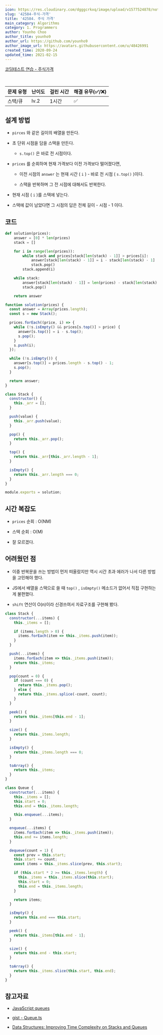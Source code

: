 ```yaml
---
icon: https://res.cloudinary.com/dgggcrkxq/image/upload/v1577524878/noticon/gzl7ru4i4vv3phyv34y3.png
slug: '42584-주식-가격'
title: '42584. 주식 가격'
main_category: Algorithms
category: 1. Programmers
author: Younho Choo
author_title: younho9
author_url: https://github.com/younho9
author_image_url: https://avatars.githubusercontent.com/u/48426991
created_time: 2020-09-24
updated_time: 2021-02-15
---
```


[코딩테스트 연습 - 주식가격](https://programmers.co.kr/learn/courses/30/lessons/42584)

<br />

| 문제 유형 | 난이도 | 걸린 시간 | 해결 유무(✅/❌) |
| --------- | ------ | --------- | ---------------- |
| 스택/큐   | lv.2   | 1시간     | ✅               |

## 설계 방법

- `pirces` 와 같은 길이의 배열을 만든다.

- 초 단위 시점을 담을 스택을 만든다.

  - `s.top()` 은 바로 전 시점이다.

- `prices` 를 순회하며 현재 가격보다 이전 가격보다 떨어졌다면,

  - 이전 시점의 `answer` 는 현재 시간 ( `i` ) - 바로 전 시점 ( `s.top()` )이다.

  - 스택을 반복하며 그 전 시점에 대해서도 반복한다.

- 현재 시점 ( `i` )를 스택에 넣는다.

- 스택에 값이 남았다면 그 시점의 답은 전체 길이 - 시점 - 1 이다.

## 코드

```python
def solution(prices):
    answer = [0] * len(prices)
    stack = []

    for i in range(len(prices)):
        while stack and prices[stack[len(stack) - 1]] > prices[i]:
            answer[stack[len(stack) - 1]] = i - stack[len(stack) - 1]
            stack.pop()
        stack.append(i)

    while stack:
        answer[stack[len(stack) - 1]] = len(prices) - stack[len(stack) - 1] - 1
        stack.pop()

    return answer
```

```javascript
function solution(prices) {
  const answer = Array(prices.length);
  const s = new Stack();

  prices.forEach((price, i) => {
    while (!s.isEmpty() && prices[s.top()] > price) {
      answer[s.top()] = i - s.top();
      s.pop();
    }
    s.push(i);
  });

  while (!s.isEmpty()) {
    answer[s.top()] = prices.length - s.top() - 1;
    s.pop();
  }

  return answer;
}

class Stack {
  constructor() {
    this._arr = [];
  }

  push(value) {
    this._arr.push(value);
  }

  pop() {
    return this._arr.pop();
  }

  top() {
    return this._arr[this._arr.length - 1];
  }

  isEmpty() {
    return this._arr.length === 0;
  }
}

module.exports = solution;
```

## 시간 복잡도

- `prices` 순회 : O(NM)

- 스택 순회 : O(M)

- 잘 모르겠다.

## 어려웠던 점

- 이중 반복문을 쓰는 방법이 먼저 떠올랐지만 역시 시간 초과 에러가 나서 다른 방법을 고민해야 했다.

- JS에서 배열을 스택으로 쓸 때 `top()` , `isEmpty()` 메소드가 없어서 직접 구현하는게 불편했다.

- `shift` 연산이 O(n)이라 신경쓰여서 자료구조를 구현해 봤다.

```javascript
class Stack {
  constructor(...items) {
    this._items = [];

    if (items.length > 0) {
      items.forEach(item => this._items.push(item));
    }
  }

  push(...items) {
    items.forEach(item => this._items.push(item));
    return this._items;
  }

  pop(count = 0) {
    if (count === 0) {
      return this._items.pop();
    } else {
      return this._items.splice(-count, count);
    }
  }

  peek() {
    return this._items[this.end - 1];
  }

  size() {
    return this._items.length;
  }

  isEmpty() {
    return this._items.length === 0;
  }

  toArray() {
    return this._items;
  }
}
```

```javascript
class Queue {
  constructor(...items) {
    this._items = [];
    this.start = 0;
    this.end = this._items.length;

    this.enqueue(...items);
  }

  enqueue(...items) {
    items.forEach(item => this._items.push(item));
    this.end += items.length;
  }

  dequeue(count = 1) {
    const prev = this.start;
    this.start += count;
    const items = this._items.slice(prev, this.start);

    if (this.start * 2 >= this._items.length) {
      this._items = this._items.slice(this.start);
      this.start = 0;
      this.end = this._items.length;
    }

    return items;
  }

  isEmpty() {
    return this.end === this.start;
  }

  peek() {
    return this._items[this.end - 1];
  }

  size() {
    return this.end - this.start;
  }

  toArray() {
    return this._items.slice(this.start, this.end);
  }
}
```

## 참고자료

- [JavaScript queues](http://code.iamkate.com/javascript/queues/)

- [gist - Queue.ts](https://gist.github.com/tbjgolden/142f2e0b2c1670812959e3588c4fa8a2)

- [Data Structures: Improving Time Complexity on Stacks and Queues](https://medium.com/better-programming/improving-time-complexity-on-stacks-and-queues-7396ab7b5a2b)

<br />
